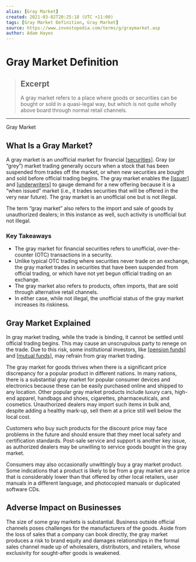 ```yaml
---
alias: [Gray Market]
created: 2021-03-02T20:25:18 (UTC +11:00)
tags: [Gray Market Definition, Gray Market]
source: https://www.investopedia.com/terms/g/graymarket.asp
author: Adam Hayes
---
```


# Gray Market Definition

> ## Excerpt
> A gray market refers to a place where goods or securities can be bought or sold in a quasi-legal way, but which is not quite wholly above board through normal retail channels.

---

Gray Market
## What Is a Gray Market?

A gray market is an unofficial market for financial [[securities]](https://www.investopedia.com/terms/s/security.asp). Gray (or “grey”) market trading generally occurs when a stock that has been suspended from trades off the market, or when new securities are bought and sold before official trading begins. The gray market enables the [[issuer]](https://www.investopedia.com/terms/i/issuer.asp) and [[underwriters]](https://www.investopedia.com/terms/u/underwriter.asp) to gauge demand for a new offering because it is a “when issued” market (i.e., it trades securities that will be offered in the very near future). The gray market is an unofficial one but is not illegal.

The term “gray market” also refers to the import and sale of goods by unauthorized dealers; in this instance as well, such activity is unofficial but not illegal.

### Key Takeaways

-   The gray market for financial securities refers to unofficial, over-the-counter (OTC) transactions in a security.
-   Unlike typical OTC trading where securities never trade on an exchange, the gray market trades in securities that have been suspended from official trading, or which have not yet begun official trading on an exchange.
-   The gray market also refers to products, often imports, that are sold through alternative retail channels.
-   In either case, while not illegal, the unofficial status of the gray market increases its riskiness.

## Gray Market Explained

In gray market trading, while the trade is binding, it cannot be settled until official trading begins. This may cause an unscrupulous party to renege on the trade. Due to this risk, some institutional investors, like [[pension funds]](https://www.investopedia.com/terms/p/pensionplan.asp) and [[mutual funds]](https://www.investopedia.com/terms/m/mutualfund.asp), may refrain from gray market trading.

The gray market for goods thrives when there is a significant price discrepancy for a popular product in different nations. In many nations, there is a substantial gray market for popular consumer devices and electronics because these can be easily purchased online and shipped to any location. Other popular gray market products include luxury cars, high-end apparel, handbags and shoes, cigarettes, pharmaceuticals, and cosmetics. Unauthorized dealers may import such items in bulk and, despite adding a healthy mark-up, sell them at a price still well below the local cost.

Customers who buy such products for the discount price may face problems in the future and should ensure that they meet local safety and certification standards. Post-sale service and support is another key issue, as authorized dealers may be unwilling to service goods bought in the gray market.

Consumers may also occasionally unwittingly buy a gray market product. Some indications that a product is likely to be from a gray market are a price that is considerably lower than that offered by other local retailers, user manuals in a different language, and photocopied manuals or duplicated software CDs.

## Adverse Impact on Businesses

The size of some gray markets is substantial. Business outside official channels poses challenges for the manufacturers of the goods. Aside from the loss of sales that a company can book directly, the gray market produces a risk to brand equity and damages relationships in the formal sales channel made up of wholesalers, distributors, and retailers, whose exclusivity for sought-after goods is weakened.
